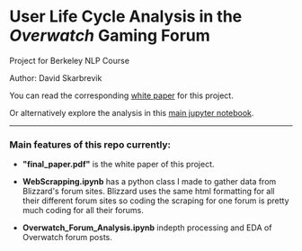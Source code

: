 # User Life Cycle Analysis in the _Overwatch_ Gaming Forum


Project for Berkeley NLP Course

Author: David Skarbrevik

You can read the corresponding [white paper](/final_paper.pdf) for this project.

Or alternatively explore the analysis in this [main jupyter notebook](/Overwatch_Forum_Analysis.ipynb).

***

### Main features of this repo currently:
* **"final_paper.pdf"** is the white paper of this project.

* **WebScrapping.ipynb** has a python class I made to gather data from Blizzard's forum sites. Blizzard uses the same html formatting for all their different forum sites so coding the scraping for one forum is pretty much coding for all their forums.

* **Overwatch_Forum_Analysis.ipynb** indepth processing and EDA of Overwatch forum posts.
